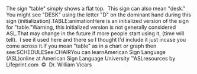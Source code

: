 The sign "table" simply shows a flat top.  This sign can also
  mean "desk."   You might see "DESK" using the
  letter "D" on the dominant hand during this sign (initialization).TABLE:animationHere is an initialized version of the sign for
  "table."Warning, this initialized version is not generally considered ASL.That may change in the future if more people start using it, (time will
  tell).  I see it used here and there so I thought I'd include it just
  incase you come across it.If you mean "table" as in a chart or graph then see:SCHEDULESee:CHAIRYou can learnAmerican Sign Language (ASL)online at American Sign Language University ™ASLresources by Lifeprint.com  ©  Dr. William Vicars